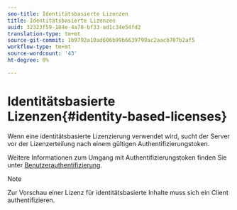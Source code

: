 ```yaml
---
seo-title: Identitätsbasierte Lizenzen
title: Identitätsbasierte Lizenzen
uuid: 32323f59-184e-4a70-bf33-ad1c34e54fd2
translation-type: tm+mt
source-git-commit: 1b9792a10ad606b99b6639799ac2aacb707b2af5
workflow-type: tm+mt
source-wordcount: '43'
ht-degree: 0%

---
```



# Identitätsbasierte Lizenzen{#identity-based-licenses}

Wenn eine identitätsbasierte Lizenzierung verwendet wird, sucht der Server vor der Lizenzerteilung nach einem gültigen Authentifizierungstoken.

Weitere Informationen zum Umgang mit Authentifizierungstoken finden Sie unter [Benutzerauthentifizierung](../../../protecting-content/implementing-the-license-server/processing-drm-requests.md#user-authentication).

>[!NOTE]
>
>Zur Vorschau einer Lizenz für identitätsbasierte Inhalte muss sich ein Client authentifizieren.

